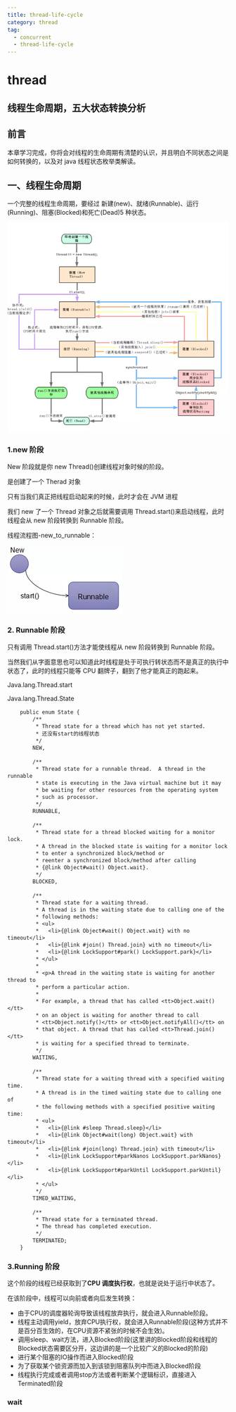 ```yaml
---
title: thread-life-cycle
category: thread
tag:
  - concurrent
  - thread-life-cycle
---
```


# thread

## 线程生命周期，五大状态转换分析

## 前言

本章学习完成，你将会对线程的生命周期有清楚的认识，并且明白不同状态之间是如何转换的，以及对 java 线程状态枚举类解读。

## 一、线程生命周期

一个完整的线程生命周期，要经过 新建(new)、就绪(Runnable)、运行(Running)、阻塞(Blocked)和死亡(Dead)5 种状态。

![线程生命周期](./image/1-1.png)

### 1.new 阶段

New 阶段就是你 new Thread()创建线程对象时候的阶段。

是创建了一个 Therad 对象

只有当我们真正把线程启动起来的时候，此时才会在 JVM 进程

我们 new 了一个 Thread 对象之后就需要调用 Thread.start()来启动线程，此时线程会从 new 阶段转换到 Runnable 阶段。

线程流程图-new_to_runnable：

![](./image/1-2.png)

### 2. Runnable 阶段

只有调用 Thread.start()方法才能使线程从 new 阶段转换到 Runnable 阶段。

当然我们从字面意思也可以知道此时线程是处于可执行转状态而不是真正的执行中状态了，此时的线程只能等 CPU 翻牌子，翻到了他才能真正的跑起来。

Java.lang.Thread.start

Java.lang.Thread.State

```
    public enum State {
        /**
         * Thread state for a thread which has not yet started.
         * 还没有start的线程状态
         */
        NEW,

        /**
         * Thread state for a runnable thread.  A thread in the runnable
         * state is executing in the Java virtual machine but it may
         * be waiting for other resources from the operating system
         * such as processor.
         */
        RUNNABLE,

        /**
         * Thread state for a thread blocked waiting for a monitor lock.
         * A thread in the blocked state is waiting for a monitor lock
         * to enter a synchronized block/method or
         * reenter a synchronized block/method after calling
         * {@link Object#wait() Object.wait}.
         */
        BLOCKED,

        /**
         * Thread state for a waiting thread.
         * A thread is in the waiting state due to calling one of the
         * following methods:
         * <ul>
         *   <li>{@link Object#wait() Object.wait} with no timeout</li>
         *   <li>{@link #join() Thread.join} with no timeout</li>
         *   <li>{@link LockSupport#park() LockSupport.park}</li>
         * </ul>
         *
         * <p>A thread in the waiting state is waiting for another thread to
         * perform a particular action.
         *
         * For example, a thread that has called <tt>Object.wait()</tt>
         * on an object is waiting for another thread to call
         * <tt>Object.notify()</tt> or <tt>Object.notifyAll()</tt> on
         * that object. A thread that has called <tt>Thread.join()</tt>
         * is waiting for a specified thread to terminate.
         */
        WAITING,

        /**
         * Thread state for a waiting thread with a specified waiting time.
         * A thread is in the timed waiting state due to calling one of
         * the following methods with a specified positive waiting time:
         * <ul>
         *   <li>{@link #sleep Thread.sleep}</li>
         *   <li>{@link Object#wait(long) Object.wait} with timeout</li>
         *   <li>{@link #join(long) Thread.join} with timeout</li>
         *   <li>{@link LockSupport#parkNanos LockSupport.parkNanos}</li>
         *   <li>{@link LockSupport#parkUntil LockSupport.parkUntil}</li>
         * </ul>
         */
        TIMED_WAITING,

        /**
         * Thread state for a terminated thread.
         * The thread has completed execution.
         */
        TERMINATED;
    }
```

### 3.Running 阶段

这个阶段的线程已经获取到了**CPU 调度执行权**，也就是说处于运行中状态了。

在该阶段中，线程可以向前或者向后发生转换：

- 由于CPU的调度器轮询导致该线程放弃执行，就会进入Runnable阶段。
- 线程主动调用yield，放弃CPU执行权，就会进入Runnable阶段(这种方式并不是百分百生效的，在CPU资源不紧张的时候不会生效)。
- 调用sleep、wait方法，进入Blocked阶段(这里讲的Blocked阶段和线程的Blocked状态需要区分开，这边讲的是一个比较广义的Blocked的阶段)
- 进行某个阻塞的IO操作而进入Blocked阶段
- 为了获取某个锁资源而加入到该锁到阻塞队列中而进入Blocked阶段
- 线程执行完成或者调用stop方法或者判断某个逻辑标识，直接进入Terminated阶段

### wait
